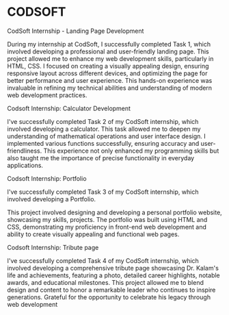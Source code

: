 # CODSOFT
CodSoft Internship - Landing Page Development 


During my internship at CodSoft, I successfully completed Task 1, which involved developing a professional and user-friendly landing page. This project allowed me to enhance my web development skills, particularly in HTML, CSS. I focused on creating a visually appealing design, ensuring responsive layout across different devices, and optimizing the page for better performance and user experience. This hands-on experience was invaluable in refining my technical abilities and understanding of modern web development practices.




Codsoft Internship: Calculator Development

I've successfully completed Task 2 of my CodSoft internship, which involved developing a calculator. This task allowed me to deepen my understanding of mathematical operations and user interface design. I implemented various functions successfully, ensuring accuracy and user-friendliness. This experience not only enhanced my programming skills but also taught me the importance of precise functionality in everyday applications.



Codsoft Internship: Portfolio 



I've successfully completed Task 3 of my CodSoft internship, which involved developing a Portfolio. 



 This project involved designing and developing a personal portfolio website, showcasing my skills, projects. The portfolio was built using HTML and CSS, demonstrating my proficiency in front-end web development and  ability to create visually appealing and functional web pages.


Codsoft Internship: Tribute page

I've successfully completed Task 4 of my CodSoft internship, which involved developing a comprehensive tribute page showcasing Dr. Kalam's life and achievements, featuring a photo, detailed career highlights, notable awards, and educational milestones. This project allowed me to blend design and content to honor a remarkable leader who continues to inspire generations. Grateful for the opportunity to celebrate his legacy through web development

